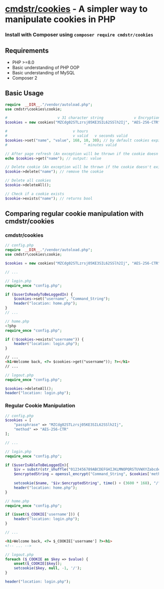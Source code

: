 # [cmdstr/cookies](https://packagist.org/packages/cmdstr/cookies) - A simpler way to manipulate cookies in PHP #

### Install with Composer using `composer require cmdstr/cookies` ###

## Requirements ##
- PHP >=8.0
- Basic understanding of PHP OOP
- Basic understanding of MySQL
- Composer 2

## Basic Usage ##
```php
require  __DIR__."/vendor/autoload.php";
use cmdstr\cookies\cookie;

#                       v 31 character string              v Encryption method #
$cookies = new cookies("MZCdg02STLzrsj05KE3SIL62SSlh2Ij", "AES-256-CTR");

#                              v hours 
#                              v valid   v seconds valid
$cookies->set("name", "value", 168, 10, 30); // by default cookies expire in a week
#                                   ^ minutes valid

// After page refresh (An exception will be thrown if the cookie doesn't exist) //
echo $cookies->get("name"); // output: value

// Delete cookie (An exception will be thrown if the cookie doesn't exist) //
$cookie->delete("name"); // remove the cookie

// Delete all cookies
$cookie->deleteAll();

// Check if a cookie exists
$cookie->exists("name"); // returns bool
```

## Comparing regular cookie manipulation with cmdstr/cookies ##
### cmdstr/cookies ###
```php
// config.php
require  __DIR__."/vendor/autoload.php";
use cmdstr\cookies\cookie;

$cookies = new cookies("MZCdg02STLzrsj05KE3SIL62SSlh2Ij", "AES-256-CTR");

// ...

// login.php
require_once "config.php";

if ($userIsReadyToBeLoggedIn) {
	$cookies->set("username", "Command_String");
	header("location: home.php");
}
// ...

// home.php
<?php
require_once "config.php";

if (!$cookies->exists("username")) {
	header("location: login.php");
}
```
```html
// ...
<h1>Welcome back, <?= $cookies->get("username")); ?></h1>
// ...
```
```php
// logout.php
require_once "config.php";

$cookies->deleteAll();
header("location: login.php");
```
### Regular Cookie Manipulation ###
```php
// config.php
$cookies = [
	"passphrase" => "MZCdg02STLzrsj05KE3SIL62SSlh2Ij",
	"method" => "AES-256-CTR"
];

// ...

// login.php
require_once "config.php";

if ($userIsAbleToBeLoggedIn){
	$iv = substr(str_shuffle("0123456789ABCDEFGHIJKLMNOPQRSTUVWXYZabcdefghijklmnopqrstuvwxyz"), 0, openssl_cipher_iv_length($this->encryptionMethod));
	$encryptedString = openssl_encrypt("Command_String", $cookies['method'], $cookies['passphrase'], 0, $iv);
	
	setcookie($name, "$iv:$encryptedString", time() + (3600 * 168), "/");
	header("location: home.php");
}

// home.php
require_once "config.php";

if (isset($_COOKIE['username'])) {
	header("location: login.php");
}

// ...
```
```html
<h1>Welcome back, <?= $_COOKIE['username'] ?><h1>
<!-- ... -->
```
```php
// logout.php
foreach ($_COOKIE as $key => $value) {
	unset($_COOKIE[$key]);
	setcookie($key, null, -1, '/');
}

header("location: login.php");
```
